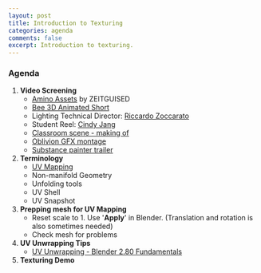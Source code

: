 ```yaml
---
layout: post
title: Introduction to Texturing
categories: agenda
comments: false
excerpt: Introduction to texturing.
---
```


### Agenda

1. **Video Screening**
   - [Amino Assets](https://vimeo.com/2826822) by ZEITGUISED
   - [Bee 3D Animated Short](https://vimeo.com/44228708)
   - Lighting Technical Director: [Riccardo Zoccarato](https://vimeo.com/200015451)
   - Student Reel: [Cindy Jang](https://vimeo.com/52911102)
   - [Classroom scene - making of](https://vimeo.com/12888604)
   - [Oblivion GFX montage](https://vimeo.com/64377100)
   - [Substance painter trailer](https://youtu.be/ZwotHwt-YWk?t=26)
2. **Terminology**
   -  [UV Mapping](https://en.wikipedia.org/wiki/UV_mapping)
   -  Non-manifold Geometry
   -  Unfolding tools
   -  UV Shell
   -  UV Snapshot
3. **Prepping mesh for UV Mapping**
   - Reset scale to 1. Use '**Apply**' in Blender.  (Translation and rotation is also sometimes needed)
   - Check mesh for problems
4. **UV Unwrapping Tips**
   - [UV Unwrapping - Blender 2.80 Fundamentals](https://www.youtube.com/watch?v=Y7M-B6xnaEM)
5. **Texturing Demo**